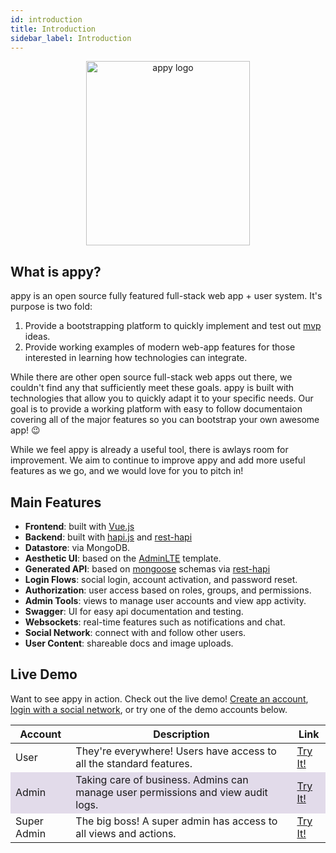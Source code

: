 ```yaml
---
id: introduction
title: Introduction
sidebar_label: Introduction
---
```

 
<p align="center"><a href="https://appyapp.io" target="_blank" rel="noopener noreferrer"><img width="262" height="295" src="https://user-images.githubusercontent.com/12631935/39099920-eaab3d3e-4636-11e8-9955-b53be05e1c13.png" alt="appy logo"></a></p>

## What is appy?
appy is an open source fully featured full-stack web app + user system. It's purpose is two fold:

1) Provide a bootstrapping platform to quickly implement and test out [mvp](https://en.wikipedia.org/wiki/Minimum_viable_product) ideas.
2) Provide working examples of modern web-app features for those interested in learning how technologies can integrate.

While there are other open source full-stack web apps out there, we couldn't find any that sufficiently meet these goals. appy is built with technologies that allow you to quickly adapt it to your specific needs. Our goal is to provide a working platform with easy to follow documentaion covering all of the major features so you can bootstrap your own awesome app! 😉

While we feel appy is already a useful tool, there is awlays room for improvement. We aim to continue to improve appy and add more useful features as we go, and we would love for you to pitch in!

## Main Features

- **Frontend**: built with [Vue.js](https://vuejs.org)
- **Backend**: built with [hapi.js](https://hapi.dev/) and [rest-hapi](https://rest-hapi.com)
- **Datastore**: via MongoDB.
- **Aesthetic UI**: based on the [AdminLTE](https://adminlte.io) template.
- **Generated API**: based on [mongoose](http://mongoosejs.com/) schemas via [rest-hapi](https://rest-hapi.com)
- **Login Flows**: social login, account activation, and password reset.
- **Authorization**: user access based on roles, groups, and permissions.
- **Admin Tools**: views to manage user accounts and view app activity.
- **Swagger**: UI for easy api documentation and testing.
- **Websockets**: real-time features such as notifications and chat.
- **Social Network**: connect with and follow other users.
- **User Content**: shareable docs and image uploads.

## Live Demo

Want to see appy in action. Check out the live demo! [Create an account](https://demo.appyapp.io/register), [login with a social network](https://demo.appyapp.io/login), or try one of the demo accounts below.

<div class="landing">
  <section class="main special">
    <div class="table-wrapper">
      <table>
        <thead>
          <tr>
            <th>Account</th>
            <th>Description</th>
            <th>Link</th>
          </tr>
        </thead>
        <tbody>
          <tr>
            <td>User</td>
            <td>They're everywhere! Users have access to all the standard features.</td>
            <td><a href="https://demo.appyapp.io/login?email=test@user.com&password=root"
              target="_blank" class="button special icon fa-sign-in">Try It!</a></td>
          </tr>
          <tr style="background-color: rgba(186, 171, 206, 0.41);">
            <td>Admin</td>
            <td>Taking care of business. Admins can manage user permissions and view audit
          logs.</td>
            <td><a href="https://demo.appyapp.io/login?email=test@admin.com&password=root"
              target="_blank" class="button special icon fa-sign-in">Try It!</a></td>
          </tr>
          <tr>
            <td>Super Admin</td>
            <td>The big boss! A super admin has access to all views and actions.</td>
            <td><a href="https://demo.appyapp.io/login?email=test@superadmin.com&password=root"
              target="_blank" class="button special icon fa-sign-in">Try It!</a></td>
          </tr>
        </tbody>
      </table>
    </div>
  </section>
</div>

